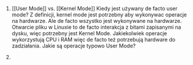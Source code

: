 1. [[User Mode]] vs. [[Kernel Mode]]
Kiedy jest używany de facto user mode? Z definicji, kernel mode jest potrzebny aby wykonywac operacje na hardwarze. Ale de facto wszystko jest wykonywane na hardwarze. Otwarcie pliku w Linuxie to de facto interakcja z bitami zapisanymi na dysku, więc potrzebny jest Kernel Mode. Jakiekolwiek operacje wykorzystują CPU i RAM więc de facto też potrzebują hardware do zadziałania. Jakie są operacje typowo User Mode?

2. 